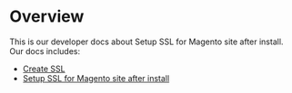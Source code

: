 # Overview
This is our developer docs about Setup SSL for Magento site after install. Our docs includes:

- [Create SSL](ssl/ssl_create.md)
- [Setup SSL for Magento site after install](ssl/ssl_magento_setup.md)